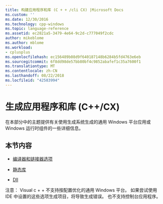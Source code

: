 ```yaml
---
title: 构建应用程序和库 (C + + /cli CX) |Microsoft Docs
ms.custom: ''
ms.date: 12/30/2016
ms.technology: cpp-windows
ms.topic: language-reference
ms.assetid: ec2821a5-3479-4e64-9c2d-c777049f2cdc
author: mikeblome
ms.author: mblome
ms.workload:
- cplusplus
ms.openlocfilehash: ec156489b08d9f640187148b6284b5fd4763e6eb
ms.sourcegitcommit: 6f8dd98de57bb80bf4c9852abafef1c35a7600f1
ms.translationtype: MT
ms.contentlocale: zh-CN
ms.lasthandoff: 08/22/2018
ms.locfileid: "42583994"
---
```

# <a name="building-apps-and-libraries-ccx"></a>生成应用程序和库 (C++/CX)
在本部分中的主题提供有关使用生成系统生成的通用 Windows 平台应用或 Windows 运行时组件的一些详细信息。  
  
## <a name="in-this-section"></a>本节内容  
  
-   [编译器和链接器选项](../cppcx/compiler-and-linker-options-c-cx.md)  
  
-   [静态库](../cppcx/static-libraries-c-cx.md)  
  
-   [Dll](../cppcx/dlls-c-cx.md)  
  
 注意： Visual c + + 不支持按配置优化的通用 Windows 平台。 如果尝试使用 IDE 中设置的这些选项生成项目，将导致生成错误。 也不支持控制台应用程序。